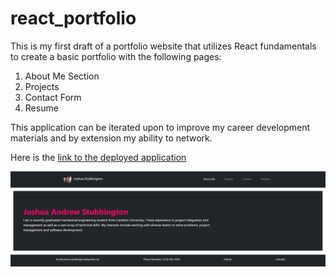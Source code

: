 # react_portfolio

This is my first draft of a portfolio website that utilizes React fundamentals to create a basic portfolio with the following pages:

1. About Me Section
2. Projects
3. Contact Form
4. Resume

This application can be iterated upon to improve my career development materials and by extension my ability to network.

Here is the [link to the deployed application](https://ayfor.github.io/react_portfolio/#/)

![Screenshot](./react_portfolioscreenshot.png)
